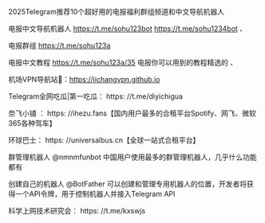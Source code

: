 2025TeIegram推荐10个超好用的电报福利群组频道和中文导航机器人


电报中文导航机器人 https://t.me/sohu123bot  https://t.me/sohu1234bot
、

电报群组  https://t.me/sohu123a


电报中文教程  https://t.me/sohu123a/35  电报你可以用到的教程精选的
、

机场VPN导航站🛫：https://jichangvpn.github.io


Telegram全网吃瓜|第一吃瓜： https: //t.me/diyichigua


奈飞小铺 ： https: //ihezu.fans【国内用户最多的合租平台Spotify、网飞、微软365各种驾车】


环球巴士： https: //universalbus.cn【全球一站式合租平台】

群管理机器人	@nmnmfunbot	中国用户使用最多的群管理机器人，几乎什么功能都有

创建自己的机器人	@BotFather	可以创建和管理专用机器人的位置，开发者将获得一个API令牌，用于控制机器人并接入Telegram API

科学上网技术研究会： https: //t.me/kxswjs
